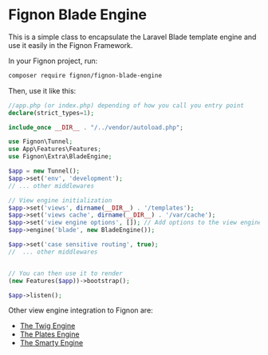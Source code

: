 # Fignon Blade Engine

This is a simple class to encapsulate the Laravel Blade template engine and use it easily in the Fignon Framework.

In your Fignon project, run:

```bash
composer require fignon/fignon-blade-engine
```

Then, use it like this:

```php
//app.php (or index.php) depending of how you call you entry point
declare(strict_types=1);

include_once __DIR__ . "/../vendor/autoload.php";

use Fignon\Tunnel;
use App\Features\Features;
use Fignon\Extra\BladeEngine;

$app = new Tunnel();
$app->set('env', 'development');
// ... other middlewares

// View engine initialization
$app->set('views', dirname(__DIR__) . '/templates');
$app->set('views cache', dirname(__DIR__) . '/var/cache');
$app->set('view engine options', []); // Add options to the view engine
$app->engine('blade', new BladeEngine()); 

$app->set('case sensitive routing', true);
//  ... other middlewares


// You can then use it to render
(new Features($app))->bootstrap();

$app->listen();
```

Other view engine integration to Fignon are:

- [The Twig Engine](https://github.com/FignonPhp/fignon-twig-engine)
- [The Plates Engine](https://github.com/FignonPhp/fignon-plate-engine)
- [The Smarty Engine](https://github.com/FignonPhp/fignon-smarty-engine)

